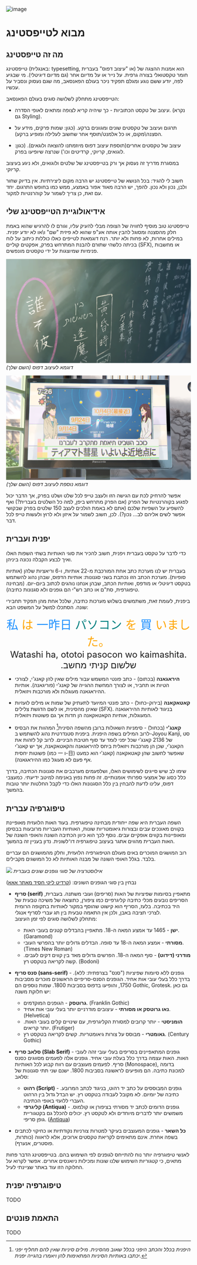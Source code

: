 ![image](https://github.com/cN3rd/typesetting-book/assets/20044220/e7b46781-786d-4e48-bbb0-b93ce1fc6f99)<style>
    .jpbox {text-align: center; direction: ltr; font-size: 2rem;}
    .jpbox .kanji {color: dodgerblue;}
    .jpbox .hira {color: orange;}
    .jpbox .kata {color: teal;}
    .jpbox .romaji {display: block; font-size: 0.75em;}
    .jpbox .hebrew {display: block; font-size: 0.75em; direction: rtl;}
</style>

# מבוא לטייפסטינג

## מה זה טייפסטינג
טייפסטינג (באנגלית: typesetting, או "עיצוב דפוס" בעברית)
הוא אמנות ההצגה של חומר טקסטואלי בצורה גרפית.
על נייר או על מדיום אחר
(גם מדיום דיגיטלי).
מי שבגיע לפה, יודע ששם נוגע ומגלם תפקיד ניכר בעולם הפאנסאב, מה שגם נעסוק ונסביר על עכשיו.

הטייפסטינג מתחלק לשלושה סוגים בעולם הפאנסאב:

- עיצוב של טקסט הכתוביות - כך שיהיה קריא לצופה ומתאים לאופי הסדרה.
(נקרא גם Styling).

- תרגום ועיצוב של טקסטים שונים ומגוונים ברקע.
(כגון: שמות פרקים, מידע על הסצנה\מקום, או כל אלמנט/תוסף אחר שחשוב לעלילה ומופיע ברקע).

- עיצוב של טקסטים אחרים(תוספת עיצוב דפוס מיוזמתנו להוצאה ולוגאים). 
(כגון: לוגואים, קריוקי, קרדיטים וכו') שנרצה שיופיעו בפרק.

במסגרת מדריך זה נעסוק אך ורק בטייפסטינג של שלטים ולוגואים,
ולא ניגע בעיצוב קריוקי.

חשוב לי להגיד:
בכל הנושא של טייפסטינג יש הרבה מקום ליצירתיות.
אין בדיוק שחור ולבן, נכון ולא נכון. להפך, יש הרבה מאוד אפור באמצע, ממש כמו בחופש התרגום.
יחד עם זאת, כן צריך לשמור על קוהרנטיות למקור.

## אידיאולוגיית הטייפסטינג שלי

טייפסטינג טוב מוסיף לחוויה של הצופה
מבלי להעיק עליו,
וגורם לו להרגיש שהוא באמת חלק מהסצנה ומסוגל להבין אותה
אע"פ שהוא לא פיזית "שם" ו\או לא יודע יפנית.
במילים אחרות, לא פחות ולא יותר. רנח
דוגמאות לטייפים כאלו כוללות
כיתוב על לוח בכיתה כלשהי שתורם להבנת המתרחש בפרק,
אפקטים קוליים (SFX),
או מחשבות פנימיות שמיוצגות על ידי טקסטים מונפשים.

![דוגמא לעיצוב דפוס](images/ts-example-01.png)
*דוגמא לעיצוב דפוס
(השם שלך)*

![דוגמא לעיצוב דפוס](images/ts-example-02.png)
*דוגמא נוספת לעיצוב דפוס
(השם שלך)*

אפשר להרחיק לכת עם הגישה הזו ולעצב טייפ לכל שלט ושלט בפרק,
אך הדבר יכול לפגוע בקוהרנטיות של הפרק
(אם הפרק מתרחש ביפן, למה כל השלטים בעברית?)
ואף להשפיע על השפיות שלכם
(אתם לא באמת הולכים לעצב 150 שלטים בפרק שבקושי אפשר לשים אליהם לב... נכון?).
לכן, חשוב לשמור על איזון
ולא לרוץ ולעשות טייפ לכל דבר.

## יפנית ועברית
כדי לדבר על טקסט בעברית ויפנית,
חשוב להכיר את סוגי האותיות בשתי השפות האלו
ואיך לבצע הקבלה נכונה ביניהן.

בעברית יש לנו מערכת כתב אחת
המורכבת מ-22 אותיות, ו-6 וריאציות שלהן
(אותיות סופיות).
מערכת הכתב הזו נכתבת בשני סגנונות:
אותיות הדפוס,
שבהן נהוג להשתמש בטקסט דיגיטלי או מודפס,
ואותיות הכתב,
שבהן אנחנו נוהגים לכתוב ביום-יום.
(מבחינה טיפוגרפית, סת"ם או כתב רש"י הם גופנים ולא סגנונות כתיבה).

ביפנית, לעומת זאת, משתמשים בשלוש מערכות כתיבה,
שלכל אחת מהן תפקיד תחבירי שונה.
הסתכלו למשל על המשפט הבא:

<div class="jpbox">
    <span class="kanji">私</span>
    <span class="hira">は</span>
    <span class="kanji">一昨日</span>
    <span class="kata">パソコン</span>
    <span class="hira">を</span>
    <span class="kanji">買</span>
    <span class="hira">いました。</span>
    <span class="romaji">Watashi ha, ototoi pasocon wo kaimashita.</span>
    <span class="hebrew">שלשום קניתי מחשב.</span>
</div>

- **היראגאנה** (בכתום) -
כתב פונטי המשמש עבור מילים שאין להן קאנג'י,
לצורכי הטיות או תחביר,
או לצורך המחשת ההגייה של קאנג'י (פוריגאנה).
אותיות ההיראגאנה מעוגלות ולא מורכבות ויזואלית.

- **קאטאקאנה** (בירוק-כחול) -
כתב פונטי המיועד לתעתיק של שמות
או מילים לועזיות שאינן מהסינית,
או לשם הדגשת צלילים (SFX).
בניגוד לאותיות ההיראגאנה המעוגלות,
אותיות הקאטאקאנה הן חדות
אך גם פשוטות ויזואלית.

- **קאנג'י** (בכחול) -
סימניות השאולות ברובן מהשפה הסינית[^chinese-japanese]
המהוות את הבסיס לרוב המילים בשפה היפנית.
ביפנית סטנדרטית נהוג להשתמש ב-Joyou Kanji,
סט של 2136 קאנג'י שכל יפני לומד עד סוף חטיבת הביניים.
לרוב קל לזהות את הקאנג'י,
שכן הן מורכבות ויזואלית ביחס להיראגאנה והקאטאקאנה,
אך יש קאנג'י פשוטות יחסית (כמו 一 ו-日)
שאפשר לחשוב שהן קאטאקאנה
(קאנג'י הוא כמעט אף פעם לא מעוגל כמו ההיראגאנה).

שימו לב שיש סייגים לשימושים האלו,
ושלפעמים מערבבים את סגנונות הכתיבה,
בדרך כלל כסוג של אמצעי ספרותי אומנותיים.
זה פחות נפוץ באנימה למיטב ידיעתי.
כמעצבי דפוס,
עלינו לדעת להבחין בין כלל הסגנונות האלו
כדי לקבל החלטות יותר טובות בהמשך.

## טיפוגרפיה עברית
השפה העברית היא שפה ייחודית מבחינה טיפוגרפית.
בעוד האות הלועזית מאופיינת בקווים מאונכים עבים
ובצורות גיאומטריות שונות,
האותיות העבריות מרובעות בבסיסן
ומאופיינות בקווים אופקיים עבים.
נוסף לכך הוא
כיוון הכתיבה השונה והאופי השונה של האות העברית מהווים אתגר בעיצוב טיפוגרפיה דו־לשונית.
נדון בעניין זה בהמשך.

רוב המושגים המוכרים באים מעולם הטיפוגרפיה הלועזית,
וחלק מהמושגים הם עבריים בלבד.
בגלל האופי השונה של מבנה האותיות לא כל המושגים מקבילים.

![](https://alefalefalef.co.il/wp-content/uploads/2013/02/1-classification.jpg)
*אילוסטרציה של סוגי גופנים שונים בעברית*

נבחין בין סוגי הגופנים השונים: ([קרדיט ליקי חסיד מאתר אאא](https://alefalefalef.co.il/%D7%A1%D7%99%D7%95%D7%95%D7%92-%D7%92%D7%95%D7%A4%D7%A0%D7%99%D7%9D/))

- **סריף (serif)**
מתאפיין בסיומות שפיציות של האות (סריפים) ועובי משתנה.
בעברית, הסריפים נובעים מכלי כתיבה קליגרפיים כמו ציפורן,
כתוצאה של משיכה טבעית של היד בכתיבה.
בלעז,
הסריף הוא קישוט שהוסף במקור לאותיות בתקופה הרומית לצרכי חציבה באבן,
ולכן אין התאמה טבעית בין תג עברי לסריף אנגלי. \
מתחלק לשלושה סוגים לפי זמן העיצוב:
    - **ישן** -
    1465 עד אמצע המאה ה-18.
     מתאפיין בהבדלים קטנים בעובי האות.
     (Garamond)
    - **מסורתי** - 
    אמצע המאה ה-18 עד סופה.
    הבדלים גדולים יותר בהפרשי העובי.
    (Times New Roman)
    - **מודרני (דידוט)** - 
    סוף המאה ה-18. הפרשים גדולים מאד בין קווים דקים לעבים.
    קשה לקריאה בטקסט רץ.
    (Bodoni)

- **סנס סריף (sans-serif)** -
גופנים ללא סיומות שפיציות ("סנס" בצרפתית: ללא).
בדרך כלל בעלי עובי אות אחיד.
הגופנים הסנס-סריפיים הראשונים מוכרים מסביבות 1750,
והופיעו בדפוס בסביבות 1800.
שמות נוספים הם Gothic, Grotesk.
גם כאן יש חלוקת משנה:
    - **גרוטסק** -
    הגופנים המוקדמים.
    (Franklin Gothic)
    - **נאו גרוטסק או מסורתי** -
    עיצובים מודרניים יותר בעלי עובי אות אחיד.
    (Helvetica)
    - **הומניסטי** -
    יותר קרובים למסורת הקליגרפית, עם שינויים קלים בעובי האות.
    יותר קריאים.
    (Frutiger)
    - **גאומטרי** - מבוסס על צורות גיאומטריות. קשים לקריאה בטקסט רץ.
    (Century Gothic)


- **סלאב סריף (Slab Serif)** -
גופנים המתאפיינים בסריפים בעלי עובי זהה לעובי האות. האות עצמה בדרך כלל בעלת עובי אחיד. גופנים אלה לפעמים מסווגים כסנס סריף. לפעמים מעוצבים עם רווח קבוע לכל האותיות (Monospace), בדומה למכונת כתיבה. הם מופיעים לראשונה בסביבות 1800.
ישנם שני תתי סגנונות של סלאב:
    - **רהוט (Script)** - גופנים המבוססים על כתב יד רהוט, בניגוד לכתב המרובע. כתיבה של יומיום. לא מקובל לעבודה בטקסט רץ. יש הבדל גדול בין הרהוט העברי ללועזי באופי הכתיבה.
    - **קליגרפי (Antiqua)** - גופנים הדומים לכתב יד מסורתי בציפורן או קולמוס. משמשים יותר לדברים מיוחדים ולא לטקסט רץ. יכולים להכלל גם בקטגוריית גופן סריפי. ([Antiqua](https://en.wikipedia.org/wiki/Antiqua_(typeface_class)))

- **כל השאר** - גופנים המעוצבים בעיקר למטרות צורניות נקודתיות או כחיקוי לכתבים בשפה אחרת. אינם מתאימים לקריאת טקסטים ארוכים, אלא לראווה (כותרות, פוסטרים, אנערף).

לאנשי טיפוגרפיה יותר נוח להתייחס לגופנים לפי השימוש בהם.
בטייפסטינג הדבר פחות מתאים,
כי קטגוריות השימוש שלנו שונות ומכילות ניואנסים אחרים.
אפשר לקרוא על החלוקה הזו עוד באתר שציינתי לעיל.

<!---
אולי שווה להכניס לפה אילוסטרציה של הגופנים לעיל
וגם גופנים דומים בעברית
אילוסטרציית SVG יכולה ממש להתאים
-->

## טיפוגרפיה יפנית

TODO

## התאמת פונטים

TODO

[^chinese-japanese]: *היפנית בכלל והכתב היפני בכלל שאוב מהסינית.
מילים סיניות שאין להם תחליף יפני יכתבו באותיות הסיניות המתאימות להן
ויאמרו בהגייה יפנית.*
